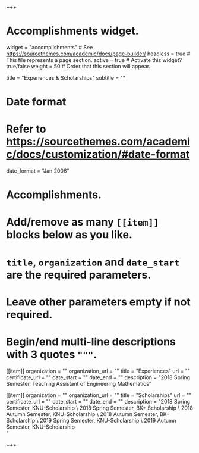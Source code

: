 +++
# Accomplishments widget.
widget = "accomplishments"  # See https://sourcethemes.com/academic/docs/page-builder/
headless = true  # This file represents a page section.
active = true  # Activate this widget? true/false
weight = 50  # Order that this section will appear.

title = "Experiences & Scholarships"
subtitle = ""

# Date format
#   Refer to https://sourcethemes.com/academic/docs/customization/#date-format
date_format = "Jan 2006"

# Accomplishments.
#   Add/remove as many `[[item]]` blocks below as you like.
#   `title`, `organization` and `date_start` are the required parameters.
#   Leave other parameters empty if not required.
#   Begin/end multi-line descriptions with 3 quotes `"""`.

[[item]]
  organization = ""
  organization_url = ""
  title = "Experiences"
  url = ""
  certificate_url = ""
  date_start = ""
  date_end = ""
  description = "2018 Spring Semester, Teaching Assistant of Engineering Mathematics"  

[[item]]
  organization = ""
  organization_url = ""
  title = "Scholarships"
  url = ""
  certificate_url = ""
  date_start = ""
  date_end = ""
  description = "2018 Spring Semester, KNU-Scholarship \ 2018 Spring Semester, BK+ Scholarship \ 2018 Autumn Semester, KNU-Scholarship \ 2018 Autumn Semester, BK+ Scholarship \ 2019 Spring Semester, KNU-Scholarship \ 2019 Autumn Semester, KNU-Scholarship \
"

+++
